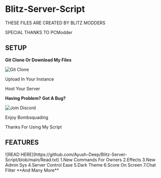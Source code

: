 <h1>Blitz-Server-Script</h1>

THESE FILES ARE CREATED BY BLITZ MODDERS


SPECIAL THANKS TO PCModder

<h2>SETUP</h2>


**Git Clone Or Download My Files**

![Git Clone](https://github.com/Ayush-Deep/Blitz-Server-Script.git)

Upload In Your Instance


Host Your Server

**Having Problem?**
**Got A Bug?**

![Join Discord](https://discord.gg/RZXqVGru4c)

Enjoy Bombsquading


Thanks For Using My Script
<h2>FEATURES</h2>
![READ HERE](https://github.com/Ayush-Deep/Blitz-Server-Script/blob/main/Read.txt)
1.New Commands For Owners
2.Effects
3.New Admin Sys
4.Server Control Ease
5.Dark Theme
6.Score On Screen
7.Chat Filter
**And Many More**
